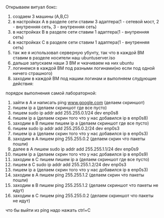 Открываем витуал бокс:
1) создаем 3 машины (A,В,С)
2) в настройках А в разделе сети ставим 3 адаптера(1 - сетевой мост, 2 - внутренняя сеть, 3 - внутренняя сеть)
3) в настройках B в разделе сети ставим 1 адаптера(1 - внутренняя сеть)
4) в настройках C в разделе сети ставим 1 адаптера(1 - внутренняя сеть)
5) так же я использовал серверную убунту, так что в каждой ВМ ставим в разделе носители наш ubuntuserver.iso
6) дальше запускаем наши 3 ВМ и чкачиваем на них ubuntu
7) логинемся в каждой ВМ под разными логинами(но если под одной ничего страшного)
8) заходим в каждой ВМ под нашим логинам и выполняем слудующие действия:



порядок выполнения самой лабораторной:
1) зайти в А и написать ping www.google.com (делаем скриншот) 
2) пишем ip a (делаем скриншот где все пусто)
3) пишем sudo ip addr add 255.255.0.1/24 dev enp0s8 
4) пишем ip a (делаем скрин того что у нас добавился ip в enp0s8)
5) заходим в B пишем пишем ip a (делаем скриншот где все пусто)
6) пишем sudo ip addr add 255.255.0.2/24 dev enp0s3
7) пишем ip a (делаем скрин того что у нас добавился ip в enp0s3)
8) заходим в А пишем ping 255.255.0.2 (делаем скрин что пакеты пошли)
9) далее в А пишем sudo ip addr add 255.255.1.1/24 dev enp0s9
10) пишем ip a (делаем скрин того что у нас добавился ip в enp0s9)
11) заходим в C пишем пишем ip a (делаем скриншот где все пусто)
12) пишем в С sudo ip addr add 255.255.1.2/24 dev enp0s3
13) пишем ip a (делаем скрин того что у нас добавился ip в enp0s3)
14) заходим в А пишем ping 255.255.1.2 (делаем скрин что пакеты пошли)
15) заходим в B пишем ping 255.255.1.2 (делаем скриншот что пакеты не идут)
16) заходим в С пишем ping 255.255.0.2 (делаем скриншот что пакеты не идут)

что бы выйти из ping надо нажать ctrl+C
